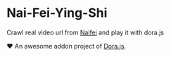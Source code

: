 # Nai-Fei-Ying-Shi
Crawl real video url from [Naifei](https://www.nfmovies.com/) and play it with dora.js

❤️ An awesome addon project of [Dora.js](https://dorajs.com/).
